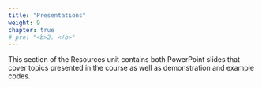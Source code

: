 ```yaml
---
title: "Presentations"
weight: 9
chapter: true
# pre: "<b>2. </b>"
---
```


This section of the Resources unit contains both PowerPoint slides that cover topics presented in the course as well as demonstration and example codes.